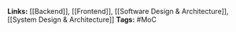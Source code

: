 **Links:** [[Backend]], [[Frontend]], [[Software Design & Architecture]], [[System Design & Architecture]]
**Tags:** #MoC 